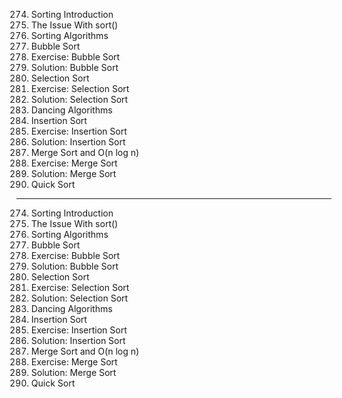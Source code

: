 274. Sorting Introduction
275. The Issue With sort()
276. Sorting Algorithms
277. Bubble Sort
278. Exercise: Bubble Sort
279. Solution: Bubble Sort
280. Selection Sort
281. Exercise: Selection Sort
282. Solution: Selection Sort
283. Dancing Algorithms
284. Insertion Sort
285. Exercise: Insertion Sort
286. Solution: Insertion Sort
287. Merge Sort and O(n log n)
288. Exercise: Merge Sort
289. Solution: Merge Sort
290. Quick Sort

---

274. Sorting Introduction
275. The Issue With sort()
276. Sorting Algorithms
277. Bubble Sort
278. Exercise: Bubble Sort
279. Solution: Bubble Sort
280. Selection Sort
281. Exercise: Selection Sort
282. Solution: Selection Sort
283. Dancing Algorithms
284. Insertion Sort
285. Exercise: Insertion Sort
286. Solution: Insertion Sort
287. Merge Sort and O(n log n)
288. Exercise: Merge Sort
289. Solution: Merge Sort
290. Quick Sort
